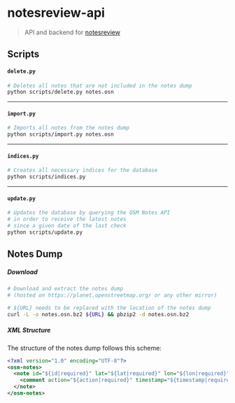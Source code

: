 # notesreview-api
> API and backend for [notesreview](https://github.com/ENT8R/notesreview)

## Scripts

#### `delete.py`
```sh
# Deletes all notes that are not included in the notes dump
python scripts/delete.py notes.osn
```

---

#### `import.py`
```sh
# Imports all notes from the notes dump
python scripts/import.py notes.osn
```

---

#### `indices.py`
```sh
# Creates all necessary indices for the database
python scripts/indices.py
```
---

#### `update.py`
```sh
# Updates the database by querying the OSM Notes API
# in order to receive the latest notes
# since a given date of the last check
python scripts/update.py
```

## Notes Dump

##### Download
```sh
# Download and extract the notes dump
# (hosted on https://planet.openstreetmap.org/ or any other mirror)

# ${URL} needs to be replaced with the location of the notes dump
curl -L -o notes.osn.bz2 ${URL} && pbzip2 -d notes.osn.bz2
```

##### XML Structure
The structure of the notes dump follows this scheme:
```xml
<?xml version="1.0" encoding="UTF-8"?>
<osm-notes>
  <note id="${id|required}" lat="${lat|required}" lon="${lon|required}" created_at="${created_at|required}" closed_at="${closed_at|optional}">
    <comment action="${action|required}" timestamp="${timestamp|required}" uid="${uid|optional}" user="${user|optional}">${comment|optional}</comment>
  </note>
</osm-notes>
```